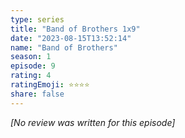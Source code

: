 ```yaml
---
type: series
title: "Band of Brothers 1x9"
date: "2023-08-15T13:52:14"
name: "Band of Brothers"
season: 1
episode: 9
rating: 4
ratingEmoji: ⭐️⭐️⭐️⭐️
share: false
---
```


*[No review was written for this episode]*
